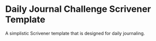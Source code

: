 # Daily Journal Challenge Scrivener Template
A simplistic Scrivener template that is designed for daily journaling.

